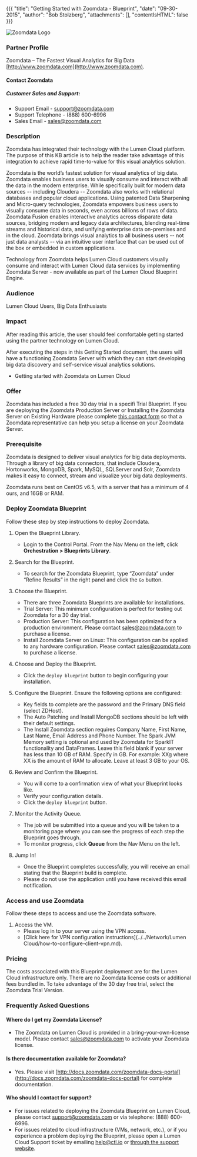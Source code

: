 {{{
  "title": "Getting Started with Zoomdata - Blueprint",
  "date": "09-30-2015",
  "author": "Bob Stolzberg",
  "attachments": [],
  "contentIsHTML": false
}}}

![Zoomdata Logo](../../images/ecosystem-zoomdata-logo.png)

### Partner Profile
Zoomdata – The Fastest Visual Analytics for Big Data
[http://www.zoomdata.com](http://www.zoomdata.com).

#### Contact Zoomdata
##### Customer Sales and Support:
* Support Email - [support@zoomdata.com](mailto:support@zoomdata.com)
* Support Telephone - (888) 600-6996
* Sales Email - [sales@zoomdata.com](mailto:sales@zoomdata.com)

### Description
Zoomdata has integrated their technology with the Lumen Cloud platform. The purpose of this KB article is to help the reader take advantage of this integration to achieve rapid time-to-value for this visual analytics solution.

Zoomdata is the world’s fastest solution for visual analytics of big data. Zoomdata enables business users to visually consume and interact with all the data in the modern enterprise. While specifically built for modern data sources -- including Cloudera -- Zoomdata also works with relational databases and popular cloud applications. Using patented Data Sharpening and Micro-query technologies, Zoomdata empowers business users to visually consume data in seconds, even across billions of rows of data. Zoomdata Fusion enables interactive analytics across disparate data sources, bridging modern and legacy data architectures, blending real-time streams and historical data, and unifying enterprise data on-premises and in the cloud. Zoomdata brings visual analytics to all business users -- not just data analysts -- via an intuitive user interface that can be used out of the box or embedded in custom applications.

Technology from Zoomdata helps Lumen Cloud customers visually consume and interact with Lumen Cloud data services by implementing Zoomdata Server - now available as part of the Lumen Cloud Blueprint Engine.

### Audience
Lumen Cloud Users, Big Data Enthusiasts

### Impact
After reading this article, the user should feel comfortable getting started using the partner technology on Lumen Cloud.

After executing the steps in this Getting Started document, the users will have a functioning Zoomdata Server with which they can start developing big data discovery and self-service visual analytics solutions.

* Getting started with Zoomdata on Lumen Cloud

### Offer
Zoomdata has included a free 30 day trial in a specifi Trial Blueprint. If you are deploying the Zoomdata Production Server or Installing the Zoomdata Server on Existing Hardware please complete [this contact form](http://www.zoomdata.com/centurylink) so that a Zoomdata representative can help you setup a license on your Zoomdata Server.

### Prerequisite
Zoomdata is designed to deliver visual analytics for big data deployments. Through a library of big data connectors, that include Cloudera, Hortonworks, MongoDB, Spark, MySQL, SQLServer and Solr, Zoomdata makes it easy to connect, stream and visualize your big data deployments.

Zoomdata runs best on CentOS v6.5, with a server that has a minimum of 4 ours, and 16GB or RAM.

### Deploy Zoomdata Blueprint
Follow these step by step instructions to deploy Zoomdata.

1. Open the Blueprint Library.
   * Login to the Control Portal. From the Nav Menu on the left, click **Orchestration > Blueprints Library**.

2. Search for the Blueprint.
   * To search for the Zoomdata Blueprint, type “Zoomdata” under “Refine Results” in the right panel and click the `Go` button.

3. Choose the Blueprint.
   * There are three Zoomdata Blueprints are available for installations.
   * Trial Server: This minimum configuration is perfect for testing out Zoomdata for a 30 day trial.
   * Production Server:  This configuration has been optimized for a production environment. Please contact [sales@zoomdata.com](mailto:sales@zoomdata.com) to purchase a license.
   * Install Zoomdata Server on Linux: This configuration can be applied to any hardware configuration. Please contact [sales@zoomdata.com](mailto:sales@zoomdata.com) to purchase a license.

4. Choose and Deploy the Blueprint.
   * Click the `deploy blueprint` button to begin configuring your installation.

5. Configure the Blueprint.
   Ensure the following options are configured:
   * Key fields to complete are the password and the Primary DNS field (select ZDHost).
   * The Auto Patching and Install MongoDB sections should be left with their default settings.
   * The Install Zoomdata section requires Company Name, First Name, Last Name, Email Address and Phone Number. The Spark JVM Memory setting is optional and used by Zoomdata for SparkIT functionality and DataFrames. Leave this field blank if your server has less than 10 GB of RAM. Specify in GB. For example: XXg where XX is the amount of RAM to allocate. Leave at least 3 GB to your OS.

6. Review and Confirm the Blueprint.
   * You will come to a confirmation view of what your Blueprint looks like.
   * Verify your configuration details.
   * Click the `deploy blueprint` button.

7. Monitor the Activity Queue.
   * The job will be submitted into a queue and you will be taken to a monitoring page where you can see the progress of each step the Blueprint goes through.
   * To monitor progress, click **Queue** from the Nav Menu on the left.

8. Jump In!
   * Once the Blueprint completes successfully, you will receive an email stating that the Blueprint build is complete.
   * Please do not use the application until you have received this email notification.

### Access and use Zoomdata
Follow these steps to access and use the Zoomdata software.
1. Access the VM.
   * Please log in to your server using the VPN access.
   * [Click here for VPN configuration instructions](../../Network/Lumen Cloud/how-to-configure-client-vpn.md).

### Pricing
The costs associated with this Blueprint deployment are for the Lumen Cloud infrastructure only. There are no Zoomdata license costs or additional fees bundled in. To take advantage of the 30 day free trial, select the Zoomdata Trial Version.

### Frequently Asked Questions

#### Where do I get my Zoomdata License?
* The Zoomdata on Lumen Cloud is provided in a bring-your-own-license model. Please contact [sales@zoomdata.com](mailto:sales@zoomdata.com) to activate your Zoomdata license.

#### Is there documentation available for Zoomdata?
* Yes. Please visit [http://docs.zoomdata.com/zoomdata-docs-portal](http://docs.zoomdata.com/zoomdata-docs-portal) for complete documentation.

#### Who should I contact for support?
* For issues related to deploying the Zoomdata Blueprint on Lumen Cloud, please contact [support@zoomdata.com](mailto:support@zoomdata.com) or via telephone: (888) 600-6996.
* For issues related to cloud infrastructure (VMs, network, etc.), or if you experience a problem deploying the Blueprint, please open a Lumen Cloud Support ticket by emailing [help@ctl.io](mailto:help@ctl.io) or [through the support website](https://t3n.zendesk.com/tickets/new).
